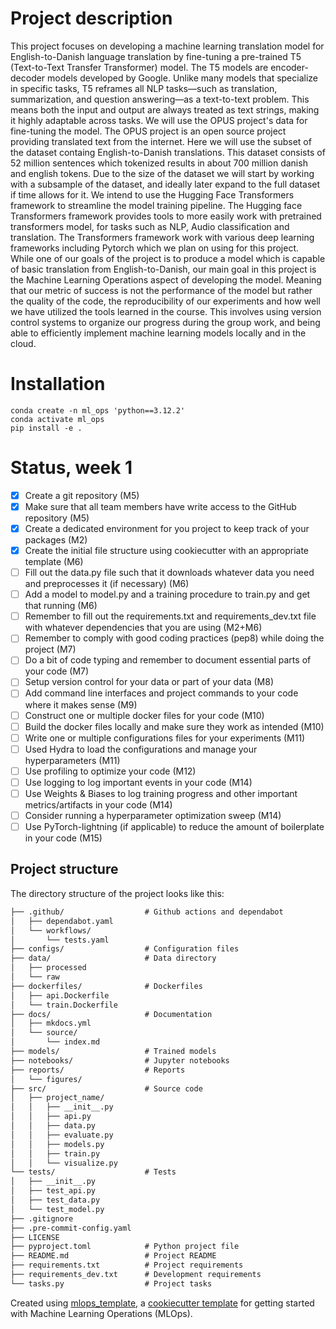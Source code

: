 #  Project description

This project focuses on developing a machine learning translation model for English-to-Danish language translation by fine-tuning a pre-trained T5 (Text-to-Text Transfer Transformer) model. 
The T5 models are encoder-decoder models developed by Google. Unlike many models that specialize in specific tasks, T5 reframes all NLP tasks—such as translation, summarization, and question answering—as a text-to-text problem. This means both the input and output are always treated as text strings, making it highly adaptable across tasks. 
We will use the OPUS project's data for fine-tuning the model. The OPUS project is an open source project providing translated text from the internet. Here we will use the subset of the dataset containg English-to-Danish translations. This dataset consists of 52 million sentences which tokenized results in about 700 million danish and english tokens. Due to the size of the dataset we will start by working with a subsample of the dataset, and ideally later expand to the full dataset if time allows for it.
We intend to use the Hugging Face Transformers framework to streamline the model training pipeline. The Hugging face Transformers framework provides tools to more easily work with pretrained transformers model, for tasks such as NLP, Audio classification and translation. The Transformers framework work with various deep learning frameworks including Pytorch which we plan on using for this project.  
While one of our goals of the project is to produce a model which is capable of basic translation from English-to-Danish, our main goal in this project is the Machine Learning Operations aspect of developing the model. Meaning that our metric of success is not the performance of the model but rather the quality of the code, the reproducibility of our experiments and how well we have utilized the tools learned in the course. This involves using version control systems to organize our progress during the group work, and being able to efficiently implement machine learning models locally and in the cloud. 


# Installation
```
conda create -n ml_ops 'python==3.12.2'
conda activate ml_ops
pip install -e .
```

# Status, week 1
- [x] Create a git repository (M5)
- [x] Make sure that all team members have write access to the GitHub repository (M5)
- [x] Create a dedicated environment for you project to keep track of your packages (M2)
- [x] Create the initial file structure using cookiecutter with an appropriate template (M6)
- [ ] Fill out the data.py file such that it downloads whatever data you need and preprocesses it (if necessary) (M6)
- [ ] Add a model to model.py and a training procedure to train.py and get that running (M6)
- [ ] Remember to fill out the requirements.txt and requirements_dev.txt file with whatever dependencies that you are using (M2+M6)
- [ ] Remember to comply with good coding practices (pep8) while doing the project (M7)
- [ ] Do a bit of code typing and remember to document essential parts of your code (M7)
- [ ] Setup version control for your data or part of your data (M8)
- [ ] Add command line interfaces and project commands to your code where it makes sense (M9)
- [ ] Construct one or multiple docker files for your code (M10)
- [ ] Build the docker files locally and make sure they work as intended (M10)
- [ ] Write one or multiple configurations files for your experiments (M11)
- [ ] Used Hydra to load the configurations and manage your hyperparameters (M11)
- [ ] Use profiling to optimize your code (M12)
- [ ] Use logging to log important events in your code (M14)
- [ ] Use Weights & Biases to log training progress and other important metrics/artifacts in your code (M14)
- [ ] Consider running a hyperparameter optimization sweep (M14)
- [ ] Use PyTorch-lightning (if applicable) to reduce the amount of boilerplate in your code (M15)

## Project structure

The directory structure of the project looks like this:
```txt
├── .github/                  # Github actions and dependabot
│   ├── dependabot.yaml
│   └── workflows/
│       └── tests.yaml
├── configs/                  # Configuration files
├── data/                     # Data directory
│   ├── processed
│   └── raw
├── dockerfiles/              # Dockerfiles
│   ├── api.Dockerfile
│   └── train.Dockerfile
├── docs/                     # Documentation
│   ├── mkdocs.yml
│   └── source/
│       └── index.md
├── models/                   # Trained models
├── notebooks/                # Jupyter notebooks
├── reports/                  # Reports
│   └── figures/
├── src/                      # Source code
│   ├── project_name/
│   │   ├── __init__.py
│   │   ├── api.py
│   │   ├── data.py
│   │   ├── evaluate.py
│   │   ├── models.py
│   │   ├── train.py
│   │   └── visualize.py
└── tests/                    # Tests
│   ├── __init__.py
│   ├── test_api.py
│   ├── test_data.py
│   └── test_model.py
├── .gitignore
├── .pre-commit-config.yaml
├── LICENSE
├── pyproject.toml            # Python project file
├── README.md                 # Project README
├── requirements.txt          # Project requirements
├── requirements_dev.txt      # Development requirements
└── tasks.py                  # Project tasks
```


Created using [mlops_template](https://github.com/SkafteNicki/mlops_template),
a [cookiecutter template](https://github.com/cookiecutter/cookiecutter) for getting
started with Machine Learning Operations (MLOps).
